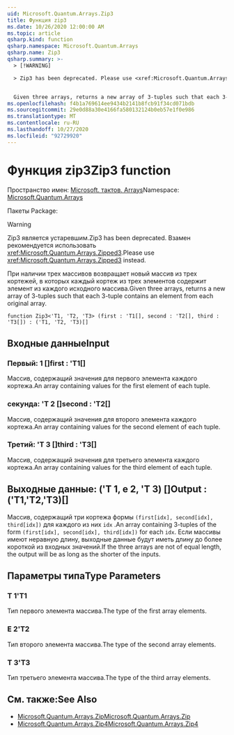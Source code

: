 ```yaml
---
uid: Microsoft.Quantum.Arrays.Zip3
title: Функция zip3
ms.date: 10/26/2020 12:00:00 AM
ms.topic: article
qsharp.kind: function
qsharp.namespace: Microsoft.Quantum.Arrays
qsharp.name: Zip3
qsharp.summary: >-
  > [!WARNING]

  > Zip3 has been deprecated. Please use <xref:Microsoft.Quantum.Arrays.Zipped3> instead.


  Given three arrays, returns a new array of 3-tuples such that each 3-tuple contains an element from each original array.
ms.openlocfilehash: f4b1a769614ee9434b2141b8fcb91f34cd071bdb
ms.sourcegitcommit: 29e0d88a30e4166fa580132124b0eb57e1f0e986
ms.translationtype: MT
ms.contentlocale: ru-RU
ms.lasthandoff: 10/27/2020
ms.locfileid: "92729920"
---
```

# <a name="zip3-function"></a><span data-ttu-id="29dd5-102">Функция zip3</span><span class="sxs-lookup"><span data-stu-id="29dd5-102">Zip3 function</span></span>

<span data-ttu-id="29dd5-103">Пространство имен: [Microsoft. тактов. Arrays](xref:Microsoft.Quantum.Arrays)</span><span class="sxs-lookup"><span data-stu-id="29dd5-103">Namespace: [Microsoft.Quantum.Arrays](xref:Microsoft.Quantum.Arrays)</span></span>

<span data-ttu-id="29dd5-104">Пакеты [](https://nuget.org/packages/)</span><span class="sxs-lookup"><span data-stu-id="29dd5-104">Package: [](https://nuget.org/packages/)</span></span>


> [!WARNING]
> <span data-ttu-id="29dd5-105">Zip3 является устаревшим.</span><span class="sxs-lookup"><span data-stu-id="29dd5-105">Zip3 has been deprecated.</span></span> <span data-ttu-id="29dd5-106">Взамен рекомендуется использовать <xref:Microsoft.Quantum.Arrays.Zipped3>.</span><span class="sxs-lookup"><span data-stu-id="29dd5-106">Please use <xref:Microsoft.Quantum.Arrays.Zipped3> instead.</span></span>

<span data-ttu-id="29dd5-107">При наличии трех массивов возвращает новый массив из трех кортежей, в которых каждый кортеж из трех элементов содержит элемент из каждого исходного массива.</span><span class="sxs-lookup"><span data-stu-id="29dd5-107">Given three arrays, returns a new array of 3-tuples such that each 3-tuple contains an element from each original array.</span></span>

```qsharp
function Zip3<'T1, 'T2, 'T3> (first : 'T1[], second : 'T2[], third : 'T3[]) : ('T1, 'T2, 'T3)[]
```


## <a name="input"></a><span data-ttu-id="29dd5-108">Входные данные</span><span class="sxs-lookup"><span data-stu-id="29dd5-108">Input</span></span>

### <a name="first--t1"></a><span data-ttu-id="29dd5-109">Первый: 1 []</span><span class="sxs-lookup"><span data-stu-id="29dd5-109">first : 'T1[]</span></span>

<span data-ttu-id="29dd5-110">Массив, содержащий значения для первого элемента каждого кортежа.</span><span class="sxs-lookup"><span data-stu-id="29dd5-110">An array containing values for the first element of each tuple.</span></span>


### <a name="second--t2"></a><span data-ttu-id="29dd5-111">секунда: 'T 2 []</span><span class="sxs-lookup"><span data-stu-id="29dd5-111">second : 'T2[]</span></span>

<span data-ttu-id="29dd5-112">Массив, содержащий значения для второго элемента каждого кортежа.</span><span class="sxs-lookup"><span data-stu-id="29dd5-112">An array containing values for the second element of each tuple.</span></span>


### <a name="third--t3"></a><span data-ttu-id="29dd5-113">Третий: 'T 3 []</span><span class="sxs-lookup"><span data-stu-id="29dd5-113">third : 'T3[]</span></span>

<span data-ttu-id="29dd5-114">Массив, содержащий значения для третьего элемента каждого кортежа.</span><span class="sxs-lookup"><span data-stu-id="29dd5-114">An array containing values for the third element of each tuple.</span></span>



## <a name="output--t1t2t3"></a><span data-ttu-id="29dd5-115">Выходные данные: ('T 1, е 2, 'T 3) []</span><span class="sxs-lookup"><span data-stu-id="29dd5-115">Output : ('T1,'T2,'T3)[]</span></span>

<span data-ttu-id="29dd5-116">Массив, содержащий три кортежа формы `(first[idx], second[idx], third[idx])` для каждого из них `idx` .</span><span class="sxs-lookup"><span data-stu-id="29dd5-116">An array containing 3-tuples of the form `(first[idx], second[idx], third[idx])` for each `idx`.</span></span> <span data-ttu-id="29dd5-117">Если массивы имеют неравную длину, выходные данные будут иметь длину до более короткой из входных значений.</span><span class="sxs-lookup"><span data-stu-id="29dd5-117">If the three arrays are not of equal length, the output will be as long as the shorter of the inputs.</span></span>

## <a name="type-parameters"></a><span data-ttu-id="29dd5-118">Параметры типа</span><span class="sxs-lookup"><span data-stu-id="29dd5-118">Type Parameters</span></span>

### <a name="t1"></a><span data-ttu-id="29dd5-119">Т 1</span><span class="sxs-lookup"><span data-stu-id="29dd5-119">'T1</span></span>

<span data-ttu-id="29dd5-120">Тип первого элемента массива.</span><span class="sxs-lookup"><span data-stu-id="29dd5-120">The type of the first array elements.</span></span>
### <a name="t2"></a><span data-ttu-id="29dd5-121">Е 2</span><span class="sxs-lookup"><span data-stu-id="29dd5-121">'T2</span></span>

<span data-ttu-id="29dd5-122">Тип второго элемента массива.</span><span class="sxs-lookup"><span data-stu-id="29dd5-122">The type of the second array elements.</span></span>
### <a name="t3"></a><span data-ttu-id="29dd5-123">Т 3</span><span class="sxs-lookup"><span data-stu-id="29dd5-123">'T3</span></span>

<span data-ttu-id="29dd5-124">Тип третьего элемента массива.</span><span class="sxs-lookup"><span data-stu-id="29dd5-124">The type of the third array elements.</span></span>

## <a name="see-also"></a><span data-ttu-id="29dd5-125">См. также:</span><span class="sxs-lookup"><span data-stu-id="29dd5-125">See Also</span></span>

- [<span data-ttu-id="29dd5-126">Microsoft.Quantum.Arrays.Zip</span><span class="sxs-lookup"><span data-stu-id="29dd5-126">Microsoft.Quantum.Arrays.Zip</span></span>](xref:Microsoft.Quantum.Arrays.Zip)
- [<span data-ttu-id="29dd5-127">Microsoft.Quantum.Arrays.Zip4</span><span class="sxs-lookup"><span data-stu-id="29dd5-127">Microsoft.Quantum.Arrays.Zip4</span></span>](xref:Microsoft.Quantum.Arrays.Zip4)